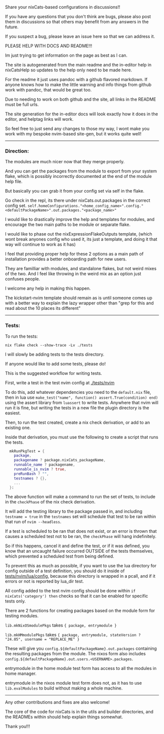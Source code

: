 Share your nixCats-based configurations in discussions!!

If you have any questions that you don't think are bugs,
please also post them in discussions so that others may benefit from any answers in the future.

If you suspect a bug, please leave an issue here so that we can address it.

PLEASE HELP WITH DOCS AND README!!!

Im just trying to get information on the page as best as I can.

The site is autogenerated from the main readme
and the in-editor help in nixCatsHelp
so updates to the help only need to be made here.

For the readme it just uses pandoc with a github flavored markdown.
If anyone knows how to make the little warning and info
things from github work with pandoc, that would be great too.

Due to needing to work on both github and the site, all links in the README must be full urls.

The site generation for the in-editor docs will look exactly how it does in the editor,
and helptag links will work.

So feel free to just send any changes to those my way,
I wont make you work with my bespoke nvim-based site-gen, but it works quite well!

---

### Direction:

The modules are much nicer now that they merge properly.

And you can get the packages from the module to export from your system flake,
which is possibly incorrectly documented at the end of the module help file.

But basically you can grab it from your config set via self in the flake.

Go check in the repl, its there under nixCats.out.packages in the correct config set.
`self.homeConfigurations."<home_config_name>".config."<defaultPackageName>".out.packages."<package_name>"`

I would like to drastically improve the help and templates for modules,
and encourage the two main paths to be module or separate flake.

I would like to phase out the nixExpressionFlakeOutputs template,
(which wont break anyones config who used it, its just a template,
and doing it that way will continue to work as it has)

I feel that providing proper help for these 2 options as a main path of installation
provides a better onboarding path for new users.

They are familliar with modules,
and standalone flakes, but not weird mixes of the two.
And I feel like throwing in the weird mix as an option just confuses people.

I welcome any help in making this happen.

The kickstart-nvim template should remain as is until someone
comes up with a better way to explain the lazy wrapper other than
"grep for this and read about the 10 places its different"

---

### Tests:

To run the tests:

`nix flake check --show-trace -Lv ./tests`

I will slowly be adding tests to the tests directory.

If anyone would like to add some tests, please do!

This is the suggested workflow for writing tests.

First, write a test in the test nvim config at [./tests/nvim](./tests/nvim)

To do this, add whatever dependencies you need to the `default.nix` file,
then in lua use `make_test("name", function() assert.True(condition) end)`
using the assert library from `luassert` to write tests.
Anywhere that nvim will run it is fine, but writing the tests in
a new file the plugin directory is the easiest.

Then, to run the test created, create a nix check derivation, or add to an existing one.

Inside that derivation, you must use the following to create a script that runs the tests.

```nix
  mkRunPkgTest = {
    package,
    packagename ? package.nixCats_packageName,
    runnable_name ? packagename,
    runnable_is_nvim ? true,
    preRunBash ? "",
    testnames ? {},
    ...
  }:
```

The above function will make a command to run the set of tests, to include in the `checkPhase` of the nix check derivation.

It will add the testing library to the package passed in,
and including `testname = true` in the `testnames` set will schedule that
test to be ran within that run of `nvim --headless`.

If a test is scheduled to be ran that does not exist,
or an error is thrown that causes a scheduled test not to be ran,
the `checkPhase` will hang indefinitely.

So if this happens, cancel it and define the test, or if it was defined,
you know that an uncaught failure occurred OUTSIDE of the tests themselves,
which prevented a scheduled test from being defined.

To prevent this as much as possible, if you want to use the lua directory for config outside of a test definition,
you should do it inside of [tests/nvim/lua/config](./tests/nvim/lua/config), because this directory is wrapped
in a pcall, and if it errors or not is reported by lua_dir test.

All config added to the test nvim config should be done within `if nixCats('category') then`
checks so that it can be enabled for specific tests only.

There are 2 functions for creating packages based on the module form for testing modules.

`lib.mkNixOSmodulePkgs` takes `{ package, entrymodule }`

`lib.mkHMmodulePkgs` takes `{ package, entrymodule, stateVersion ? "24.05", username = "REPLACE_ME" }`

These will give you `config.${defaultPackageName}.out.packages` containing the resulting packages from the module.
The nixos form also includes `config.${defaultPackageName}.out.users.<USERNAME>.packages`.

entrymodule in the home module test form has access to all the modules in home manager.

entrymodule in the nixos module test form does not, as it has to use `lib.evalModules` to build without making a whole machine.

---

Any other contributions and fixes are also welcome!

The core of the code for nixCats is in the utils and builder directories,
and the READMEs within should help explain things somewhat.

Thank you!!!

